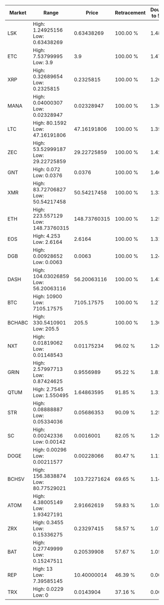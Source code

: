 | Market | Range | Price| Retracement | Doubles to 50% |
| --- | --- | --- | --- | --- |
| LSK | High: 1.24925156<br />Low: 0.63438269 | 0.63438269 | 100.00 % | 1.48 |
| ETC | High: 7.53799995<br />Low: 3.9 | 3.9 | 100.00 % | 1.47 |
| XRP | High: 0.32689654<br />Low: 0.2325815 | 0.2325815 | 100.00 % | 1.20 |
| MANA | High: 0.04000307<br />Low: 0.02328947 | 0.02328947 | 100.00 % | 1.36 |
| LTC | High: 80.1592<br />Low: 47.16191806 | 47.16191806 | 100.00 % | 1.35 |
| ZEC | High: 53.52999187<br />Low: 29.22725859 | 29.22725859 | 100.00 % | 1.42 |
| GNT | High: 0.072<br />Low: 0.0376 | 0.0376 | 100.00 % | 1.46 |
| XMR | High: 83.72706827<br />Low: 50.54217458 | 50.54217458 | 100.00 % | 1.33 |
| ETH | High: 223.557129<br />Low: 148.73760315 | 148.73760315 | 100.00 % | 1.25 |
| EOS | High: 4.253<br />Low: 2.6164 | 2.6164 | 100.00 % | 1.31 |
| DGB | High: 0.00928652<br />Low: 0.0063 | 0.0063 | 100.00 % | 1.24 |
| DASH | High: 104.03026859<br />Low: 56.20063116 | 56.20063116 | 100.00 % | 1.43 |
| BTC | High: 10900<br />Low: 7105.17575 | 7105.17575 | 100.00 % | 1.27 |
| BCHABC | High: 330.5410901<br />Low: 205.5 | 205.5 | 100.00 % | 1.30 |
| NXT | High: 0.01819062<br />Low: 0.01148543 | 0.01175234 | 96.02 % | 1.26 |
| GRIN | High: 2.57997713<br />Low: 0.87424625 | 0.9556989 | 95.22 % | 1.81 |
| QTUM | High: 2.7545<br />Low: 1.550495 | 1.64863595 | 91.85 % | 1.31 |
| STR | High: 0.08888887<br />Low: 0.05334036 | 0.05686353 | 90.09 % | 1.25 |
| SC | High: 0.00242336<br />Low: 0.00142 | 0.0016001 | 82.05 % | 1.20 |
| DOGE | High: 0.00296<br />Low: 0.00211577 | 0.00228066 | 80.47 % | 1.11 |
| BCHSV | High: 156.3838874<br />Low: 80.77529021 | 103.72271624 | 69.65 % | 1.14 |
| ATOM | High: 4.38005149<br />Low: 1.93427191 | 2.91662619 | 59.83 % | 1.08 |
| ZRX | High: 0.3455<br />Low: 0.15336275 | 0.23297415 | 58.57 % | 1.07 |
| BAT | High: 0.27749999<br />Low: 0.15247511 | 0.20539908 | 57.67 % | 1.05 |
| REP | High: 13<br />Low: 7.39585145 | 10.40000014 | 46.39 % | 0.00 |
| TRX | High: 0.0229<br />Low: 0 | 0.0143904 | 37.16 % | 0.00 |
